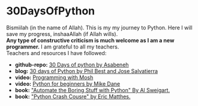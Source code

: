 # 30DaysOfPython
Bismiilah (in the name of Allah). This is my my journey to Python. Here I will save my progress, inshaaAllah (if Allah wills).<br>
**Any type of constructive criticism is much welcome as I am a new programmer.**
I am grateful to all my teachers.<br> Teachers and resources I have followed:
- **github-repo:** [30 Days of python by Asabeneh](https://github.com/Asabeneh/30-Days-Of-Python)
- **blog:** [30 days of Python by Phil Best and Jose Salvatierra](https://blog.tecladocode.com/)
- **video:** [Programming with Mosh](https://youtu.be/_uQrJ0TkZlc)
- **video:** [Python for beginners by Mike Dane](https://youtu.be/rfscVS0vtbw)
- **book:** ["Automate the Boring Stuff with Python" By Al Sweigart.](https://automatetheboringstuff.com/)
- **book:** ["Python Crash Cousre" by Eric Matthes.](https://ehmatthes.github.io/pcc/)
